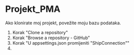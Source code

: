 # Projekt_PMA
Ako klonirate moj projekt, povežite moju bazu podataka.
1. Korak "Clone a repository"
2. Korak "Browse a repository - GitHub"
3. Korak "U appsettings.json promijeniti "ShipConnection""
4. 
